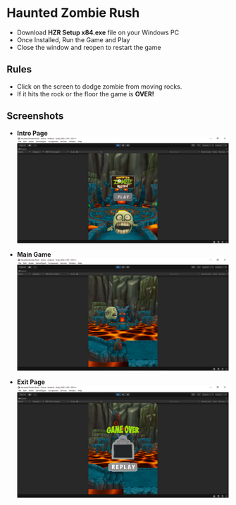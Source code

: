 # Haunted Zombie Rush

 - Download **HZR Setup x84.exe** file on your Windows PC
 - Once Installed, Run the Game and Play
 - Close the window and reopen to restart the game

## Rules
- Click on the screen to dodge zombie from moving rocks. 
- If it hits the rock or the floor the game is **OVER!**

## Screenshots
 
 - **Intro Page**
![Intro Page](https://github.com/Roopesh16/UnityGames/blob/main/Haunted%20Zombie%20Rush/Pics/intro.png)

- **Main Game**
![Main Game](https://github.com/Roopesh16/UnityGames/blob/main/Haunted%20Zombie%20Rush/Pics/Game.png)

- **Exit Page** 
![Exit Page](https://github.com/Roopesh16/UnityGames/blob/main/Haunted%20Zombie%20Rush/Pics/Exit.png)
